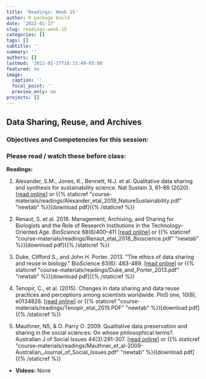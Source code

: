 ```yaml
---
title: 'Readings: Week 15'
author: R package build
date: '2022-01-17'
slug: readings-week-15
categories: []
tags: []
subtitle: ''
summary: ''
authors: []
lastmod: '2022-01-17T18:15:49-05:00'
featured: no
image:
  caption: ''
  focal_point: ''
  preview_only: no
projects: []
---
```



## Data Sharing, Reuse, and Archives
 
### Objectives and Competencies for this session:


  
### Please read / watch these before class:
        
**Readings:** 

1.  Alexander, S.M., Jones, K., Bennett, N.J. et al. Qualitative data sharing and synthesis for sustainability science. Nat Sustain 3, 81–88 (2020).  [[read online]](https://doi.org/10.1038/s41893-019-0434-8 ) or {{% staticref "course-materials/readings/Alexander_etal_2019_NatureSustainability.pdf" "newtab" %}}[download pdf]{{% /staticref %}}

2. Renaut, S. et al. 2018. Management, Archiving, and Sharing for Biologists and the Role of Research Institutions in the Technology-Oriented Age. *BioScience* 68(6)400–411  [[read online]](https://academic.oup.com/bioscience/article/68/6/400/4983937) or {{% staticref "course-materials/readings/Renaut_etal_2018_Bioscience.pdf" "newtab" %}}[download pdf]{{% /staticref %}}
  

2.  Duke, Clifford S., and John H. Porter. 2013. "The ethics of data sharing and reuse in biology." BioScience 63(6): 483-489. [[read online]](https://academic.oup.com/bioscience/article/63/6/483/226339) or {{% staticref "course-materials/readings/Duke_and_Porter_2013.pdf" "newtab" %}}[download pdf]{{% /staticref %}} 

3.  Tenopir, C., et al.  (2015). Changes in data sharing and data reuse practices and perceptions among scientists worldwide. PloS one, 10(8), e0134826.  [[read online]](https://journals.plos.org/plosone/article?id=10.1371/journal.pone.0134826) or {{% staticref "course-materials/readings/Tenopir_etal_2015.PDF" "newtab" %}}[download pdf]{{% /staticref %}}

4.  Mauthner, NS, & O. Parry O. 2009. Qualitative data preservation and sharing in the social sciences: On whose philosophical terms?. Australian J of Social Issues 44(3):291-307.  [[read online]](https://onlinelibrary.wiley.com/doi/abs/10.1002/j.1839-4655.2009.tb00147.x) or {{% staticref "course-materials/readings/Mauthner_et_al-2009-Australian_Journal_of_Social_Issues.pdf" "newtab" %}}[download pdf]{{% /staticref %}}


* **Videos:** None